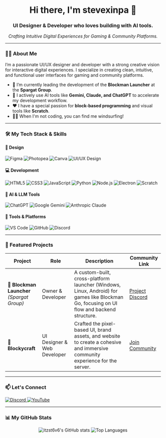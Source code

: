 <div align="center">
  
# Hi there, I'm stevexinpa 👋

### UI Designer & Developer who loves building with AI tools.
*Crafting Intuitive Digital Experiences for Gaming & Community Platforms.*

</div>

---

### 👨‍💻 About Me

I’m a passionate UI/UX designer and developer with a strong creative vision for interactive digital experiences. I specialize in creating clean, intuitive, and functional user interfaces for gaming and community platforms.

- 🔭 I’m currently leading the development of the **Blockman Launcher** at the **Spargat Group**.
- 🤖 I actively use AI tools like **Gemini, Claude, and ChatGPT** to accelerate my development workflow.
- ❤️ I have a special passion for **block-based programming** and visual tools like **Scratch**.
- 🏄‍♂️ When I'm not coding, you can find me windsurfing!

---

### 🛠️ My Tech Stack & Skills

#### 🎨 Design
<p>
    <img src="https://img.shields.io/badge/Figma-F24E1E?style=for-the-badge&logo=figma&logoColor=white" alt="Figma"/>
    <img src="https://img.shields.io/badge/Photopea-36a87e?style=for-the-badge&logo=photopea&logoColor=white" alt="Photopea"/>
    <img src="https://img.shields.io/badge/Canva-00C4CC?style=for-the-badge&logo=canva&logoColor=white" alt="Canva"/>
    <img src="https://img.shields.io/badge/UI/UX_Design-a371f7?style=for-the-badge" alt="UI/UX Design"/>
</p>

#### 💻 Development
<p>
    <img src="https://img.shields.io/badge/html5-%23E34F26.svg?style=for-the-badge&logo=html5&logoColor=white" alt="HTML5"/>
    <img src="https://img.shields.io/badge/css3-%231572B6.svg?style=for-the-badge&logo=css3&logoColor=white" alt="CSS3"/>
    <img src="https://img.shields.io/badge/javascript-%23323330.svg?style=for-the-badge&logo=javascript&logoColor=%23F7DF1E" alt="JavaScript"/>
    <img src="https://img.shields.io/badge/python-3670A0?style=for-the-badge&logo=python&logoColor=ffdd54" alt="Python"/>
    <img src="https://img.shields.io/badge/node.js-6DA55F?style=for-the-badge&logo=node.js&logoColor=white" alt="Node.js"/>
    <img src="https://img.shields.io/badge/Electron-2B2E3A?style=for-the-badge&logo=electron&logoColor=9FEAF9" alt="Electron"/>
    <img src="https://img.shields.io/badge/Scratch-4D97FF?style=for-the-badge&logo=scratch&logoColor=white" alt="Scratch"/>
</p>

#### 🤖 AI & LLM Tools
<p>
    <img src="https://img.shields.io/badge/ChatGPT-44A59D?style=for-the-badge&logo=openai&logoColor=white" alt="ChatGPT"/>
    <img src="https://img.shields.io/badge/Google_Gemini-4285F4?style=for-the-badge&logo=google&logoColor=white" alt="Google Gemini"/>
    <img src="https://img.shields.io/badge/Anthropic_Claude-D97757?style=for-the-badge" alt="Anthropic Claude"/>
</p>

#### 🚀 Tools & Platforms
<p>
    <img src="https://img.shields.io/badge/VS%20Code-007ACC?style=for-the-badge&logo=visual-studio-code&logoColor=white" alt="VS Code"/>
    <img src="https://img.shields.io/badge/GitHub-181717?style=for-the-badge&logo=github&logoColor=white" alt="GitHub"/>
    <img src="https://img.shields.io/badge/Discord-5865F2?style=for-the-badge&logo=discord&logoColor=white" alt="Discord"/>
</p>

---

### 🚀 Featured Projects

| Project                                    | Role                        | Description                                                                                                                              | Community Link                                                                       |
| ------------------------------------------ | --------------------------- | ---------------------------------------------------------------------------------------------------------------------------------------- | ------------------------------------------------------------------------------------ |
| 🚀 **Blockman Launcher** <br/>_(Spargat Group)_ | Owner & Developer           | A custom-built, cross-platform launcher (Windows, Linux, Android) for games like Blockman Go, focusing on UI flow and backend structure. | [Project Discord](https://discord.gg/PqZtGn3HMn) |
| 🧊 **Blockycraft**                         | UI Designer & Web Developer | Crafted the pixel-based UI, brand assets, and website to create a cohesive and immersive community experience for the server.              | [Join Community](https://discord.gg/tutrWYz948)    |

---

### 📫 Let's Connect

<p align="left">
  <a href="https://discordapp.com/users/1282081390812463117" target="_blank">
    <img src="https://img.shields.io/badge/Discord-stevexinla-5865F2?style=for-the-badge&logo=discord&logoColor=white" alt="Discord">
  </a>
  <a href="https://www.youtube.com/@xiaolingguyalwayseatscheese" target="_blank">
    <img src="https://img.shields.io/badge/YouTube-FF0000?style=for-the-badge&logo=youtube&logoColor=white" alt="YouTube">
  </a>
</p>

---

### 📊 My GitHub Stats

<p align="center">
  <img src="https://github-readme-stats.vercel.app/api?username=itzst6v6&show_icons=true&theme=github_dark&hide_border=true&count_private=true&hide_rank=true" alt="itzst6v6's GitHub stats" />
  <img src="https://github-readme-stats.vercel.app/api/top-langs/?username=itzst6v6&layout=compact&theme=github_dark&hide_border=true" alt="Top Languages" />
</p>
